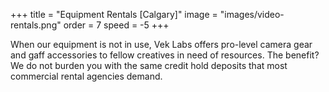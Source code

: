 +++
title = "Equipment Rentals [Calgary]"
image = "images/video-rentals.png"
order = 7
speed = -5
+++

When our equipment is not in use, Vek Labs offers pro-level camera gear and gaff accessories to fellow creatives in need of resources. The benefit? We do not burden you with the same credit hold deposits that most commercial rental agencies demand.
